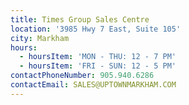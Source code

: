 ```yaml
---
title: Times Group Sales Centre
location: '3985 Hwy 7 East, Suite 105'
city: Markham
hours:
  - hoursItem: 'MON - THU: 12 - 7 PM'
  - hoursItem: 'FRI - SUN: 12 - 5 PM'
contactPhoneNumber: 905.940.6286
contactEmail: SALES@UPTOWNMARKHAM.COM
---
```


